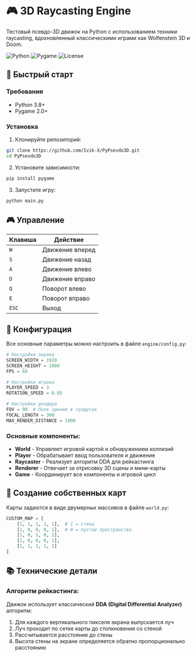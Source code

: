 # 🎮 3D Raycasting Engine

Тестовый псевдо-3D движок на Python с использованием техники raycasting, вдохновленный классическими играми как Wolfenstein 3D и Doom.

![Python](https://img.shields.io/badge/python-v3.8+-blue.svg)
![Pygame](https://img.shields.io/badge/pygame-2.0+-green.svg)
![License](https://img.shields.io/badge/license-MIT-blue.svg)

## 🚀 Быстрый старт

### Требования

- Python 3.8+
- Pygame 2.0+

### Установка

1. Клонируйте репозиторий:
```bash
git clone https://github.com/Ivik-X/PyPsevdo3D.git
cd PyPsevdo3D
```

2. Установите зависимости:
```bash
pip install pygame
```

3. Запустите игру:
```bash
python main.py
```

## 🎮 Управление

| Клавиша | Действие |
|---------|----------|
| `W` | Движение вперед |
| `S` | Движение назад |
| `A` | Движение влево |
| `D` | Движение вправо |
| `Q` | Поворот влево |
| `E` | Поворот вправо |
| `ESC` | Выход |

## 🔧 Конфигурация

Все основные параметры можно настроить в файле `engine/config.py`:

```python
# Настройки экрана
SCREEN_WIDTH = 1920
SCREEN_HEIGHT = 1080
FPS = 60

# Настройки игрока
PLAYER_SPEED = 3
ROTATION_SPEED = 0.05

# Настройки рендера
FOV = 90  # Поле зрения в градусах
FOCAL_LENGTH = 300
MAX_RENDER_DISTANCE = 1000
```

### Основные компоненты:

- **World** - Управляет игровой картой и обнаружением коллизий
- **Player** - Обрабатывает ввод пользователя и движение
- **Raycaster** - Реализует алгоритм DDA для рейкастинга
- **Renderer** - Отвечает за отрисовку 3D сцены и мини-карты
- **Game** - Координирует все компоненты и игровой цикл

## 🎨 Создание собственных карт

Карты задаются в виде двумерных массивов в файле `world.py`:

```python
CUSTOM_MAP = [
    [1, 1, 1, 1, 1],  # 1 = стена
    [1, 0, 0, 0, 1],  # 0 = пустое пространство
    [1, 0, 1, 0, 1],
    [1, 0, 0, 0, 1],
    [1, 1, 1, 1, 1]
]
```

## 📚 Технические детали

### Алгоритм рейкастинга:

Движок использует классический **DDA (Digital Differential Analyzer)** алгоритм:

1. Для каждого вертикального пикселя экрана выпускается луч
2. Луч проходит по сетке карты до столкновения со стеной
3. Рассчитывается расстояние до стены
4. Высота стены на экране определяется обратно пропорционально расстоянию
